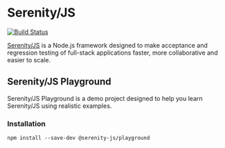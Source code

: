 # Serenity/JS

[![Build Status](https://travis-ci.org/serenity-js/playground.svg?branch=master)](https://travis-ci.org/serenity-js/playground)

[Serenity/JS](https://serenity-js.org) is a Node.js framework designed to make acceptance and regression testing of full-stack applications faster, more collaborative and easier to scale.

## Serenity/JS Playground

Serenity/JS Playground is a demo project designed to help you learn Serenity/JS using realistic examples.

### Installation

```
npm install --save-dev @serenity-js/playground
```
